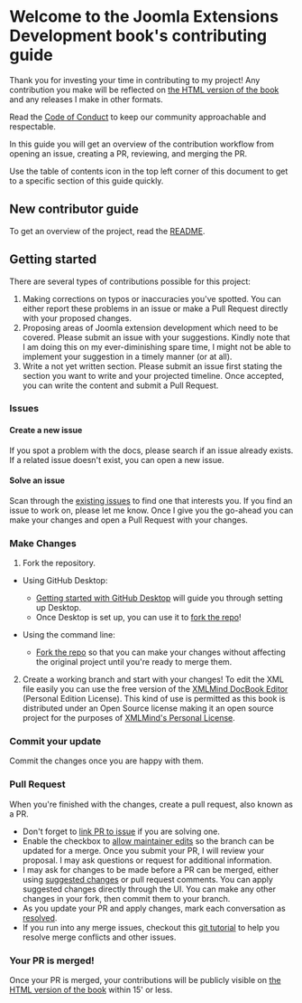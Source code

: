 # Welcome to the Joomla Extensions Development book's contributing guide <!-- omit in toc -->

Thank you for investing your time in contributing to my project! Any contribution you make will be reflected on [the HTML version of the book](https://www.dionysopoulos.me/book.html) and any releases I make in other formats.

Read the [Code of Conduct](./CODE_OF_CONDUCT.md) to keep our community approachable and respectable.

In this guide you will get an overview of the contribution workflow from opening an issue, creating a PR, reviewing, and merging the PR.

Use the table of contents icon in the top left corner of this document to get to a specific section of this guide quickly.

## New contributor guide

To get an overview of the project, read the [README](README.md).

## Getting started

There are several types of contributions possible for this project:

1. Making corrections on typos or inaccuracies you've spotted. You can either report these problems in an issue or make a Pull Request directly with your proposed changes.
2. Proposing areas of Joomla extension development which need to be covered. Please submit an issue with your suggestions. Kindly note that I am doing this on my ever-diminishing spare time, I might not be able to implement your suggestion in a timely manner (or at all).
3. Write a not yet written section. Please submit an issue first stating the section you want to write and your projected timeline. Once accepted, you can write the content and submit a Pull Request.

### Issues

#### Create a new issue

If you spot a problem with the docs, please search if an issue already exists. If a related issue doesn't exist, you can open a new issue.

#### Solve an issue

Scan through the [existing issues](https://github.com/nikosdion/joomla_extensions_development/issues) to find one that interests you. If you find an issue to work on, please let me know. Once I give you the go-ahead you can make your changes and open a Pull Request with your changes.

### Make Changes

1. Fork the repository.
- Using GitHub Desktop:
    - [Getting started with GitHub Desktop](https://docs.github.com/en/desktop/installing-and-configuring-github-desktop/getting-started-with-github-desktop) will guide you through setting up Desktop.
    - Once Desktop is set up, you can use it to [fork the repo](https://docs.github.com/en/desktop/contributing-and-collaborating-using-github-desktop/cloning-and-forking-repositories-from-github-desktop)!

- Using the command line:
    - [Fork the repo](https://docs.github.com/en/github/getting-started-with-github/fork-a-repo#fork-an-example-repository) so that you can make your changes without affecting the original project until you're ready to merge them.

2. Create a working branch and start with your changes! To edit the XML file easily you can use the free version of the [XMLMind DocBook Editor](https://www.xmlmind.com/xmleditor/docbook_editor.html) (Personal Edition
   License). This kind of use is permitted as this book is distributed under an Open Source license making it an open source project for the purposes of [XMLMind's Personal License](https://www.xmlmind.com/xmleditor/license_xxe_perso.html).

### Commit your update

Commit the changes once you are happy with them.

### Pull Request

When you're finished with the changes, create a pull request, also known as a PR.
- Don't forget to [link PR to issue](https://docs.github.com/en/issues/tracking-your-work-with-issues/linking-a-pull-request-to-an-issue) if you are solving one.
- Enable the checkbox to [allow maintainer edits](https://docs.github.com/en/github/collaborating-with-issues-and-pull-requests/allowing-changes-to-a-pull-request-branch-created-from-a-fork) so the branch can be updated for a merge.
  Once you submit your PR, I will review your proposal. I may ask questions or request for additional information.
- I may ask for changes to be made before a PR can be merged, either using [suggested changes](https://docs.github.com/en/github/collaborating-with-issues-and-pull-requests/incorporating-feedback-in-your-pull-request) or pull request comments. You can apply suggested changes directly through the UI. You can make any other changes in your fork, then commit them to your branch.
- As you update your PR and apply changes, mark each conversation as [resolved](https://docs.github.com/en/github/collaborating-with-issues-and-pull-requests/commenting-on-a-pull-request#resolving-conversations).
- If you run into any merge issues, checkout this [git tutorial](https://github.com/skills/resolve-merge-conflicts) to help you resolve merge conflicts and other issues.

### Your PR is merged!

Once your PR is merged, your contributions will be publicly visible on [the HTML version of the book](https://www.dionysopoulos.me/book.html) within 15' or less.